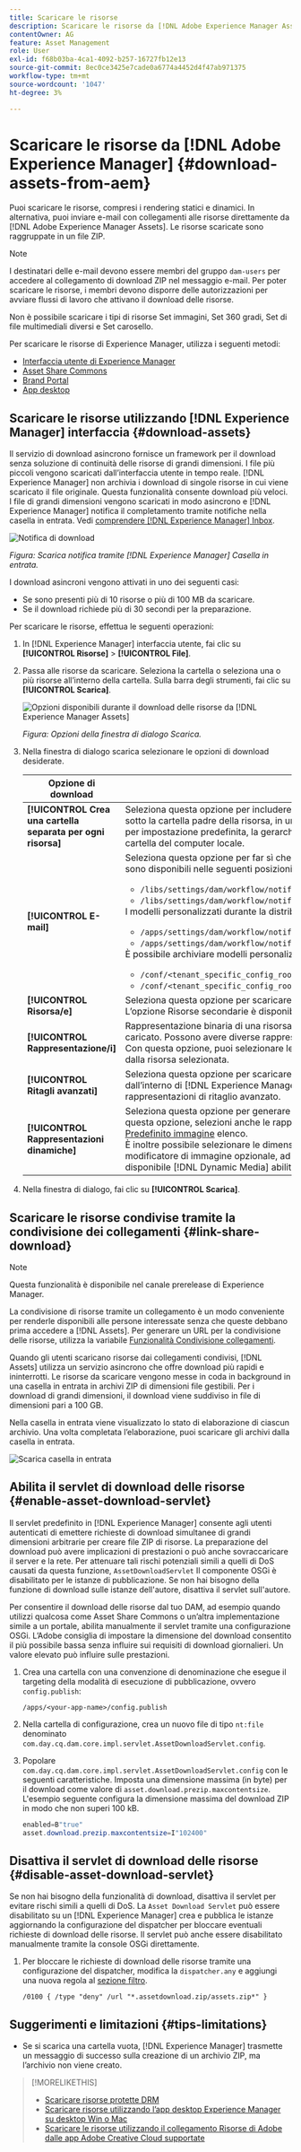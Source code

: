 ```yaml
---
title: Scaricare le risorse
description: Scaricare le risorse da [!DNL Adobe Experience Manager Assets] e abilitare o disabilitare la funzionalità di download.
contentOwner: AG
feature: Asset Management
role: User
exl-id: f68b03ba-4ca1-4092-b257-16727fb12e13
source-git-commit: 8ec0ce3425e7cade0a6774a4452d4f47ab971375
workflow-type: tm+mt
source-wordcount: '1047'
ht-degree: 3%

---
```


# Scaricare le risorse da [!DNL Adobe Experience Manager] {#download-assets-from-aem}

Puoi scaricare le risorse, compresi i rendering statici e dinamici. In alternativa, puoi inviare e-mail con collegamenti alle risorse direttamente da [!DNL Adobe Experience Manager Assets]. Le risorse scaricate sono raggruppate in un file ZIP. <!-- The compressed ZIP file has a maximum file size of 1 GB for the export job. A maximum of 500 total assets per export job are allowed. -->

>[!NOTE]
>
>I destinatari delle e-mail devono essere membri del gruppo `dam-users` per accedere al collegamento di download ZIP nel messaggio e-mail. Per poter scaricare le risorse, i membri devono disporre delle autorizzazioni per avviare flussi di lavoro che attivano il download delle risorse.

Non è possibile scaricare i tipi di risorse Set immagini, Set 360 gradi, Set di file multimediali diversi e Set carosello.

Per scaricare le risorse di Experience Manager, utilizza i seguenti metodi:

<!-- * [Link Share](#link-share-download) -->

* [Interfaccia utente di Experience Manager](#download-assets)
* [Asset Share Commons](https://adobe-marketing-cloud.github.io/asset-share-commons/)
* [Brand Portal](https://experienceleague.adobe.com/docs/experience-manager-brand-portal/using/introduction/brand-portal.html)
* [App desktop](https://experienceleague.adobe.com/docs/experience-manager-desktop-app/using/using.html#download-assets)

## Scaricare le risorse utilizzando [!DNL Experience Manager] interfaccia {#download-assets}

Il servizio di download asincrono fornisce un framework per il download senza soluzione di continuità delle risorse di grandi dimensioni. I file più piccoli vengono scaricati dall’interfaccia utente in tempo reale. [!DNL Experience Manager] non archivia i download di singole risorse in cui viene scaricato il file originale. Questa funzionalità consente download più veloci. I file di grandi dimensioni vengono scaricati in modo asincrono e [!DNL Experience Manager] notifica il completamento tramite notifiche nella casella in entrata. Vedi [comprendere [!DNL Experience Manager] Inbox](/help/sites-cloud/authoring/getting-started/inbox.md).

![Notifica di download](assets/download-notification.png)

*Figura: Scarica notifica tramite [!DNL Experience Manager] Casella in entrata.*

I download asincroni vengono attivati in uno dei seguenti casi:

* Se sono presenti più di 10 risorse o più di 100 MB da scaricare.
* Se il download richiede più di 30 secondi per la preparazione.

Per scaricare le risorse, effettua le seguenti operazioni:

1. In [!DNL Experience Manager] interfaccia utente, fai clic su **[!UICONTROL Risorse]** > **[!UICONTROL File]**.
1. Passa alle risorse da scaricare. Seleziona la cartella o seleziona una o più risorse all’interno della cartella. Sulla barra degli strumenti, fai clic su **[!UICONTROL Scarica]**.

   ![Opzioni disponibili durante il download delle risorse da [!DNL Experience Manager Assets]](/help/assets/assets/asset-download1.png)

   *Figura: Opzioni della finestra di dialogo Scarica.*

1. Nella finestra di dialogo scarica selezionare le opzioni di download desiderate.

   | Opzione di download | Descrizione |
   |---|---|
   | **[!UICONTROL Crea una cartella separata per ogni risorsa]** | Seleziona questa opzione per includere ogni risorsa scaricata, incluse le risorse in cartelle secondarie nidificate sotto la cartella padre della risorsa, in un’unica cartella sul computer locale. Quando questa opzione è *not* seleziona, per impostazione predefinita, la gerarchia delle cartelle viene ignorata e tutte le risorse vengono scaricate in una cartella del computer locale. |
   | **[!UICONTROL E-mail]** | Seleziona questa opzione per far sì che al destinatario venga inviata una notifica e-mail. I modelli e-mail standard sono disponibili nelle seguenti posizioni:<ul><li>`/libs/settings/dam/workflow/notification/email/downloadasset`.</li><li>`/libs/settings/dam/workflow/notification/email/transientworkflowcompleted`.</li></ul> I modelli personalizzati durante la distribuzione sono disponibili nelle seguenti posizioni: <ul><li>`/apps/settings/dam/workflow/notification/email/downloadasset`.</li><li>`/apps/settings/dam/workflow/notification/email/transientworkflowcompleted`.</li></ul>È possibile archiviare modelli personalizzati specifici per il tenant nelle seguenti posizioni:<ul><li>`/conf/<tenant_specific_config_root>/settings/dam/workflow/notification/email/downloadasset`.</li><li>`/conf/<tenant_specific_config_root>/settings/dam/workflow/notification/email/transientworkflowcompleted`.</li></ul> |
   | **[!UICONTROL Risorsa/e]** | Seleziona questa opzione per scaricare la risorsa nel modulo originale senza rendering.<br>L’opzione Risorse secondarie è disponibile se la risorsa originale include risorse secondarie. |
   | **[!UICONTROL Rappresentazione/i]** | Rappresentazione binaria di una risorsa. Le risorse hanno una rappresentazione principale, ossia quella del file caricato. Possono avere diverse rappresentazioni. <br> Con questa opzione, puoi selezionare le rappresentazioni da scaricare. Le rappresentazioni disponibili dipendono dalla risorsa selezionata. |
   | **[!UICONTROL Ritagli avanzati]** | Seleziona questa opzione per scaricare tutte le rappresentazioni di ritaglio avanzato della risorsa selezionata dall’interno di [!DNL Experience Manager]. Viene creato e scaricato nel computer locale un file zip con le rappresentazioni di ritaglio avanzato. |
   | **[!UICONTROL Rappresentazioni dinamiche]** | Seleziona questa opzione per generare una serie di rappresentazioni alternative in tempo reale. Quando selezioni questa opzione, selezioni anche le rappresentazioni che desideri creare in modo dinamico selezionando dalla [Predefinito immagine](/help/assets/dynamic-media/image-presets.md) elenco. <br>È inoltre possibile selezionare le dimensioni e l&#39;unità di misura, il formato, lo spazio colore, la risoluzione e qualsiasi modificatore di immagine opzionale, ad esempio l&#39;inversione dell&#39;immagine. L’opzione è disponibile solo se è disponibile [!DNL Dynamic Media] abilitato. |

1. Nella finestra di dialogo, fai clic su **[!UICONTROL Scarica]**.

## Scaricare le risorse condivise tramite la condivisione dei collegamenti {#link-share-download}

>[!NOTE]
>
>Questa funzionalità è disponibile nel canale prerelease di Experience Manager.

La condivisione di risorse tramite un collegamento è un modo conveniente per renderle disponibili alle persone interessate senza che queste debbano prima accedere a [!DNL Assets]. Per generare un URL per la condivisione delle risorse, utilizza la variabile [Funzionalità Condivisione collegamenti](/help/assets/share-assets.md#sharelink).

Quando gli utenti scaricano risorse dai collegamenti condivisi, [!DNL Assets] utilizza un servizio asincrono che offre download più rapidi e ininterrotti. Le risorse da scaricare vengono messe in coda in background in una casella in entrata in archivi ZIP di dimensioni file gestibili. Per i download di grandi dimensioni, il download viene suddiviso in file di dimensioni pari a 100 GB.

Nella casella in entrata viene visualizzato lo stato di elaborazione di ciascun archivio. Una volta completata l’elaborazione, puoi scaricare gli archivi dalla casella in entrata.

![Scarica casella in entrata](assets/download-inbox.png)

## Abilita il servlet di download delle risorse {#enable-asset-download-servlet}

Il servlet predefinito in [!DNL Experience Manager] consente agli utenti autenticati di emettere richieste di download simultanee di grandi dimensioni arbitrarie per creare file ZIP di risorse. La preparazione del download può avere implicazioni di prestazioni o può anche sovraccaricare il server e la rete. Per attenuare tali rischi potenziali simili a quelli di DoS causati da questa funzione, `AssetDownloadServlet` Il componente OSGi è disabilitato per le istanze di pubblicazione. Se non hai bisogno della funzione di download sulle istanze dell&#39;autore, disattiva il servlet sull&#39;autore.

Per consentire il download delle risorse dal tuo DAM, ad esempio quando utilizzi qualcosa come Asset Share Commons o un’altra implementazione simile a un portale, abilita manualmente il servlet tramite una configurazione OSGi. L’Adobe consiglia di impostare la dimensione del download consentito il più possibile bassa senza influire sui requisiti di download giornalieri. Un valore elevato può influire sulle prestazioni.

1. Crea una cartella con una convenzione di denominazione che esegue il targeting della modalità di esecuzione di pubblicazione, ovvero `config.publish`:

   `/apps/<your-app-name>/config.publish`

1. Nella cartella di configurazione, crea un nuovo file di tipo `nt:file` denominato `com.day.cq.dam.core.impl.servlet.AssetDownloadServlet.config`.
1. Popolare `com.day.cq.dam.core.impl.servlet.AssetDownloadServlet.config` con le seguenti caratteristiche. Imposta una dimensione massima (in byte) per il download come valore di `asset.download.prezip.maxcontentsize`. L&#39;esempio seguente configura la dimensione massima del download ZIP in modo che non superi 100 kB.

   ```java
   enabled=B"true"
   asset.download.prezip.maxcontentsize=I"102400"
   ```

## Disattiva il servlet di download delle risorse {#disable-asset-download-servlet}

Se non hai bisogno della funzionalità di download, disattiva il servlet per evitare rischi simili a quelli di DoS. La `Asset Download Servlet` può essere disabilitato su un [!DNL Experience Manager] crea e pubblica le istanze aggiornando la configurazione del dispatcher per bloccare eventuali richieste di download delle risorse. Il servlet può anche essere disabilitato manualmente tramite la console OSGi direttamente.

1. Per bloccare le richieste di download delle risorse tramite una configurazione del dispatcher, modifica la `dispatcher.any` e aggiungi una nuova regola al [sezione filtro](https://experienceleague.adobe.com/docs/experience-manager-dispatcher/using/configuring/dispatcher-configuration.html#configuring).

   `/0100 { /type "deny" /url "*.assetdownload.zip/assets.zip*" }`

## Suggerimenti e limitazioni {#tips-limitations}

* Se si scarica una cartella vuota, [!DNL Experience Manager] trasmette un messaggio di successo sulla creazione di un archivio ZIP, ma l’archivio non viene creato.

>[!MORELIKETHIS]
>
>* [Scaricare risorse protette DRM](drm.md)
>* [Scaricare risorse utilizzando l’app desktop Experience Manager su desktop Win o Mac](https://experienceleague.adobe.com/docs/experience-manager-desktop-app/using/using.html)
>* [Scaricare le risorse utilizzando il collegamento Risorse di Adobe dalle app Adobe Creative Cloud supportate](https://helpx.adobe.com/it/enterprise/using/manage-assets-using-adobe-asset-link.html)

